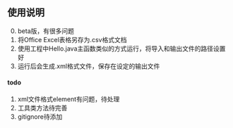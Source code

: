 ## 使用说明

0. beta版，有很多问题
1. 将Office Excel表格另存为.csv格式文档
2. 使用工程中Hello.java主函数类似的方式运行，将导入和输出文件的路径设置好
3. 运行后会生成.xml格式文件，保存在设定的输出文件

#### todo
1. xml文件格式element有问题，待处理
2. 工具类方法待完善
3. gitignore待添加

